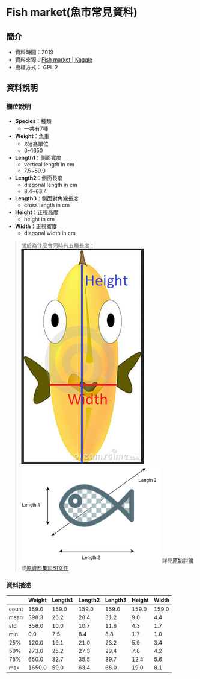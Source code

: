 # Fish market(魚市常見資料)

## 簡介
+ 資料時間：2019
+ 資料來源：[Fish market | Kaggle](https://www.kaggle.com/datasets/aungpyaeap/fish-market?resource=download)
+ 授權方式： GPL 2

## 資料說明
### 欄位說明
+ **Species**：種類
    + 一共有7種
+ **Weight**：魚重
    + 以g為單位
    + 0~1650
+ **Length1**：側面寬度
    + vertical length in cm
    + 7.5~59.0
+ **Length2**：側面長度
    + diagonal length in cm
    + 8.4~63.4
+ **Length3**：側面對角線長度
    + cross length in cm
+ **Height**：正視高度
    + height in cm
+ **Width**：正視寬度
    + diagonal width in cm

> 關於為什麼會同時有五種長度：
> ![長、寬](fig/H_W.png)
> ![L1, L2, L3](fig/L1L2L3.png)
> 詳見[原始討論](https://www.kaggle.com/datasets/aungpyaeap/fish-market/discussion/97243)或[原資料集說明文件](https://jse.amstat.org/datasets/fishcatch.txt)


### 資料描述
|        | Weight   | Length1  | Length2  | Length3  | Height   | Width    |
|--------|----------|----------|----------|----------|----------|----------|
| count  | 159.0    | 159.0    | 159.0    | 159.0    | 159.0    | 159.0    |
| mean   | 398.3    | 26.2     | 28.4     | 31.2     | 9.0      | 4.4      |
| std    | 358.0    | 10.0     | 10.7     | 11.6     | 4.3      | 1.7      |
| min    | 0.0      | 7.5      | 8.4      | 8.8      | 1.7      | 1.0      |
| 25%    | 120.0    | 19.1     | 21.0     | 23.2     | 5.9      | 3.4      |
| 50%    | 273.0    | 25.2     | 27.3     | 29.4     | 7.8      | 4.2      |
| 75%    | 650.0    | 32.7     | 35.5     | 39.7     | 12.4     | 5.6      |
| max    | 1650.0   | 59.0     | 63.4     | 68.0     | 19.0     | 8.1      |

